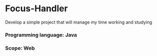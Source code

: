 # Focus-Handler
Develop a simple project that will manage my time working and studying

### Programming language: Java

### Scope: Web
